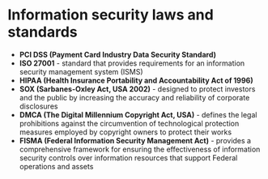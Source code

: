 # Information security laws and standards

- **PCI DSS (Payment Card Industry Data Security Standard)**
- **ISO 27001** - standard that provides requirements for an information security management system (ISMS)
- **HIPAA (Health Insurance Portability and Accountability Act of 1996)**
- **SOX (Sarbanes-Oxley Act, USA 2002)** - designed to protect investors and the public by increasing the accuracy and reliability of corporate disclosures 
- **DMCA (The Digital Millennium Copyright Act, USA)** - defines the legal prohibitions against the circumvention of technological protection measures employed by copyright owners to protect their works
- **FISMA (Federal Information Security Management Act)** - provides a comprehensive framework for ensuring the effectiveness of information security controls over information resources that support Federal operations and assets